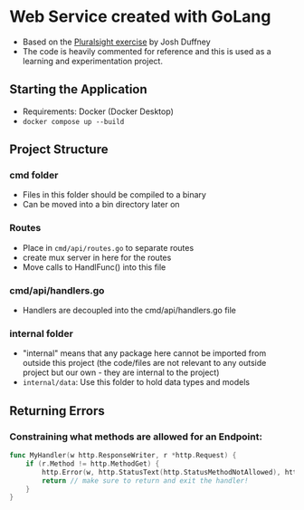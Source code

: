 # Web Service created with GoLang

- Based on the [Pluralsight exercise](https://app.pluralsight.com/library/courses/go-building-web-services-applications/table-of-contents) by Josh Duffney
- The code is heavily commented for reference and this is used as a learning and experimentation project.

## Starting the Application

- Requirements: Docker (Docker Desktop)
- `docker compose up --build`

## Project Structure

### cmd folder

- Files in this folder should be compiled to a binary
- Can be moved into a bin directory later on

### Routes

- Place in `cmd/api/routes.go` to separate routes
- create mux server in here for the routes
- Move calls to HandlFunc() into this file

### cmd/api/handlers.go

- Handlers are decoupled into the cmd/api/handlers.go file

### internal folder
- "internal" means that any package here cannot be imported from outside this project (the code/files are not relevant to any outside project but our own - they are internal to the project)
- `internal/data`: Use this folder to hold data types and models

## Returning Errors

### Constraining what methods are allowed for an Endpoint:

```go
func MyHandler(w http.ResponseWriter, r *http.Request) {
    if (r.Method != http.MethodGet) {
        http.Error(w, http.StatusText(http.StatusMethodNotAllowed), http.StatusMethodNotAllowed)
        return // make sure to return and exit the handler!
    }
}
```